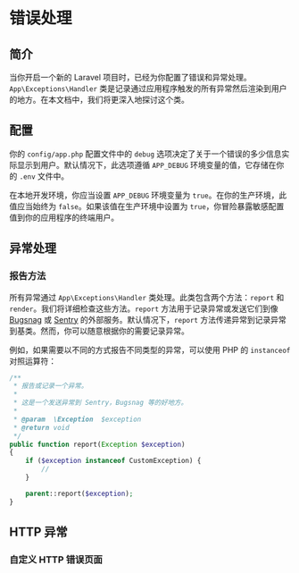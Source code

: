 # 错误处理

## 简介

当你开启一个新的 Laravel 项目时，已经为你配置了错误和异常处理。 `App\Exceptions\Handler` 类是记录通过应用程序触发的所有异常然后渲染到用户的地方。在本文档中，我们将更深入地探讨这个类。

## 配置

你的 `config/app.php` 配置文件中的 `debug` 选项决定了关于一个错误的多少信息实际显示到用户。默认情况下，此选项遵循 `APP_DEBUG` 环境变量的值，它存储在你的 `.env` 文件中。

在本地开发环境，你应当设置 `APP_DEBUG` 环境变量为 `true`。在你的生产环境，此值应当始终为 `false`。如果该值在生产环境中设置为 `true`，你冒险暴露敏感配置值到你的应用程序的终端用户。

## 异常处理

### 报告方法

所有异常通过 `App\Exceptions\Handler` 类处理。此类包含两个方法：`report` 和 `render`。我们将详细检查这些方法。`report` 方法用于记录异常或发送它们到像 [Bugsnag](https://bugsnag.com/) 或 [Sentry](https://github.com/getsentry/sentry-laravel) 的外部服务。默认情况下，`report` 方法传递异常到记录异常到基类。然而，你可以随意根据你的需要记录异常。

例如，如果需要以不同的方式报告不同类型的异常，可以使用 PHP 的 `instanceof` 对照运算符：

```php
/**
 * 报告或记录一个异常。
 *
 * 这是一个发送异常到 Sentry，Bugsnag 等的好地方。
 *
 * @param  \Exception  $exception
 * @return void
 */
public function report(Exception $exception)
{
    if ($exception instanceof CustomException) {
        //
    }

    parent::report($exception);
}
```

## HTTP 异常

### 自定义 HTTP 错误页面
